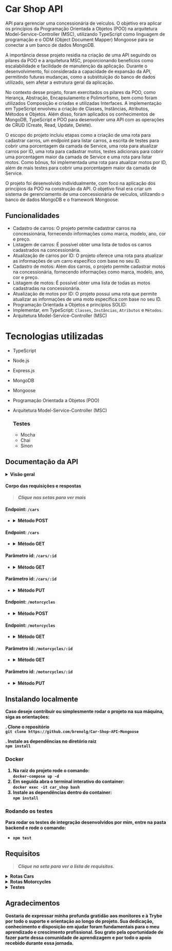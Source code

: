 # Car Shop API 

API para gerenciar uma concessionária de veículos. O objetivo era aplicar os princípios da Programação Orientada a Objetos (POO) na arquitetura Model-Service-Controller (MSC), utilizando TypeScript como linguagem de programação e o ODM (Object Document Mapper) Mongoose para se conectar a um banco de dados MongoDB.

A importância desse projeto residia na criação de uma API seguindo os pilares da POO e a arquitetura MSC, proporcionando benefícios como escalabilidade e facilidade de manutenção da aplicação. Durante o desenvolvimento, foi considerada a capacidade de expansão da API, permitindo futuras mudanças, como a substituição do banco de dados utilizado, sem afetar a estrutura geral da aplicação.

No contexto desse projeto, foram exercitados os pilares da POO, como Herança, Abstração, Encapsulamento e Polimorfismo, bem como foram utilizados Composição e criadas e utilizadas Interfaces. A implementação em TypeScript envolveu a criação de Classes, Instâncias, Atributos, Métodos e Objetos. Além disso, foram aplicados os conhecimentos de MongoDB, TypeScript e POO para desenvolver uma API com as operações de CRUD (Create, Read, Update, Delete).

O escopo do projeto incluiu etapas como a criação de uma rota para cadastrar carros, um endpoint para listar carros, a escrita de testes para cobrir uma porcentagem da camada de Service, uma rota para atualizar carros por ID, uma rota para cadastrar motos, testes adicionais para cobrir uma porcentagem maior da camada de Service e uma rota para listar motos. Como bônus, foi implementada uma rota para atualizar motos por ID, além de mais testes para cobrir uma porcentagem maior da camada de Service.

O projeto foi desenvolvido individualmente, com foco na aplicação dos princípios da POO na construção da API. O objetivo final era criar um sistema de gerenciamento de uma concessionária de veículos, utilizando o banco de dados MongoDB e o framework Mongoose.

## Funcionalidades

- Cadastro de carros: O projeto permite cadastrar carros na concessionária, fornecendo informações como marca, modelo, ano, cor e preço.
- Listagem de carros: É possível obter uma lista de todos os carros cadastrados na concessionária.
- Atualização de carros por ID: O projeto oferece uma rota para atualizar as informações de um carro específico com base no seu ID.
- Cadastro de motos: Além dos carros, o projeto permite cadastrar motos na concessionária, fornecendo informações como marca, modelo, ano, cor e preço.
- Listagem de motos: É possível obter uma lista de todas as motos cadastradas na concessionária.
- Atualização de motos por ID: O projeto possui uma rota que permite atualizar as informações de uma moto específica com base no seu ID.
- Programação Orientada a Objetos e princípios SOLID:
- Implementar, em TypeScript: `Classes`, `Instâncias`, `Atributos` e `Métodos`.
- Arquitetura Model-Service-Controller (MSC)

# Tecnologias utilizadas


- TypeScript
- Node.js
- Express.js
- MongoDB
- Mongoose
- Programação Orientada a Objetos (POO)
- Arquitetura Model-Service-Controller (MSC)

  ### **Testes**
    - Mocha
    - Chai
    - Sinon

## Documentação da API

<details close>
      <summary><strong> Visão geral</summary>

| Endpoint     | Método HTTP | Descrição               | 
| :----------- | :---------- | :---------------------- |
| `/cars`|  POST        |  Cadastra um novo carro|
| `/cars`| GET         | Retorna todos os carros |
| `/cars/:id`| GET         | Retorna o carro especificado no id|
| `/cars/:id`| PUT         |  Atualiza um carro especificado no id|
| `/motorcycles`| POST        | Cadastra uma nova moto|
| `/motorcycles`| GET         |  Retorna todas as motos  |
| `/motorcycles/:id`| GET         | Retorna a moto especificado no id|
| `/motorcycles/:id` | PUT         | Atualiza uma moto especificada no id|

</details>

#### **Corpo das requisições e respostas**  
> *Clique nas setas para ver mais*  

#### **Endpoint:** `/cars`
- <details><summary> Método POST</summary>  
  Respostas 
  
    - O corpo da requisição e resposta deve seguir o formato abaixo com excessão do id que é gerado apenas na resposta:
    - Status: 201 Created
  
    ```json
      {
        "id": "634852326b35b59438fbea2f",
        "model": "Marea",
        "year": 1992,
        "color": "Red",
        "status": true,
        "buyValue": 12.000,
        "doorsQty": 2,
        "seatsQty": 5
      }
    ```
</details>

#### **Endpoint:** `/cars`
- <details><summary>Método GET</summary>

  Respostas  
    - Status: 200 OK
      ```json
        [
          {
            "id": "634852326b35b59438fbea2f",
            "model": "Marea",
            "year": 2002,
            "color": "Black",
            "status": true,
            "buyValue": 15.99,
            "doorsQty": 4,
            "seatsQty": 5
          },
          {
            "id": "634852326b35b59438fbea31",
            "model": "Tempra",
            "year": 1995,
            "color": "Black",
            "buyValue": 39,
            "doorsQty": 2,
            "seatsQty": 5
          }
        ]
      ```
</details>

#### **Parâmetro id:** `/cars/:id`
- <details> <summary>Método GET</summary>

  Respostas 
  - Status: 200 OK  
      ```json
        {
          "id": "634852326b35b59438fbea2f",
          "model": "Marea",
          "year": 2002,
          "color": "Black",
          "status": true,
          "buyValue": 15.99,
          "doorsQty": 4,
          "seatsQty": 5
        }
      ```
  - Status 404 Not Found Error
      ```json
        { "message": "Car not found" }
      ```

  - Status 422 Unprocessable
      ```json
        { "message": "Invalid mongo id" }
      ```
</details>

#### **Parâmetro id:** `/cars/:id`
- <details><summary>Método PUT</summary>

  Respostas 
  - Status: 200 OK  
      ```json
        {
          "id": "634852326b35b59438fbea2f",
          "model": "Marea",
          "year": 2002,
          "color": "Black",
          "status": true,
          "buyValue": 15.99,
          "doorsQty": 4,
          "seatsQty": 5
        }
      ```
  - Status 404 Not Found Error
      ```json
        { "message": "Car not found" }
      ```

  - Status 422 Unprocessable
      ```json
        { "message": "Invalid mongo id" }
      ```
</details>

#### **Endpoint:** `/motorcycles`
- <details><summary> Método POST</summary>  
  Respostas 
  
    - O corpo da requisição e resposta deve seguir o formato abaixo com excessão do id que é gerado apenas na resposta:
    - Status: 201 Created
  
    ```json
    {
      "model": "Honda Cb 600f Hornet",
      "year": 2005,
      "color": "Yellow",
      "status": true,
      "buyValue": 30.000,
      "category": "Street",
      "engineCapacity": 600
    }
    ```
</details>

#### **Endpoint:** `/motorcycles`
- <details><summary>Método GET</summary>

  Respostas  
    - Status: 200 OK
      ```json
        [
          {
            "id": "634852326b35b59438fbea2f",
            "model": "Honda Cb 600f Hornet",
            "year": 2005,
            "color": "Yellow",
            "status": true,
            "buyValue": 30.000,
            "category": "Street",
            "engineCapacity": 600
          },
          {
            "id": "634852326b35b59438fbea31",
            "model": "Honda Cbr 1000rr",
            "year": 2011,
            "color": "Orange",
            "status": true,
            "buyValue": 59.900,
            "category": "Street",
            "engineCapacity": 1000
          }
        ]
      ```
</details>

#### **Parâmetro id:** `/motorcycles/:id`
- <details> <summary>Método GET</summary>

  Respostas 
  - Status: 200 OK  
      ```json
        {
          "id": "634852326b35b59438fbea2f",
          "model": "Marea",
          "year": 2002,
          "color": "Black",
          "status": true,
          "buyValue": 15.99,
          "doorsQty": 4,
          "seatsQty": 5
        }
      ```
  - Status 404 Not Found Error
      ```json
        { "message": "Motorcycle not found" }
      ```

  - Status 422 Unprocessable
      ```json
        { "message": "Invalid mongo id" }
      ```
</details>

#### **Parâmetro id:** `/motorcycles/:id`
- <details><summary>Método PUT</summary>

  Respostas 
  - Status: 200 OK  
      ```json
        {
          "id": "634852326b35b59438fbea2f",
          "model": "Honda Cb 600f Hornet",
          "year": 2014,
          "color": "Red",
          "status": true,
          "buyValue": 45.000,
          "category": "Street",
          "engineCapacity": 600
        }
      ```
  - Status 404 Not Found Error
      ```json
        { "message": "Motorcycle not found" }
      ```

  - Status 422 Unprocessable
      ```json
        { "message": "Invalid mongo id" }
      ```
</details>



## Instalando localmente

Caso deseje contribuir ou simplesmente rodar o projeto na sua máquina, siga as orientações: 

. Clone o repositório   
  `git clone https://github.com/brenolg/Car-Shop-API-Mongoose`

. Instale as dependências no diretório raiz  
  `npm install`

### **Docker**
1. Na raíz do projeto rode o comando:  
  `docker-compose up -d`  
2. Em seguida abra o terminal interativo do container:  
  `docker exec -it car_shop bash`  
3. Instale as dependências dentro do container:  
  `npm install`

### **Rodando os testes**
Para rodar os testes de integração desenvolvidos por mim, entre na pasta backend e rode o comando:  
- `npm test`

## Requisitos
> *Clique na seta para ver a lista de requisitos.*

<details><summary><strong>Rotas Cars</strong></summary> 
<br/> 
01 - Endpoint /cars onde seja possível cadastrar um carro
   
<details><summary><strong>Detalhes</strong></summary> 
- O endpoint deve ser acessível através do caminho (`/cars`);

- Os carros cadastrados devem ser salvos na collection `cars` do banco de dados;

- Os nomes dos arquivos/classes/interfaces devem ser definidos em inglês e seguir a organização/padronização de diretórios e nomenclatura ensinadas na seção;

- Os nomes das classes devem possuir os mesmos nomes dos arquivos; (ex: `Pet.ts` ---> `export default class Pet { }`);

- Os atributos necessários para criar um carro estão na tabela:

| Atributos | Descrição |
| :-------: | :-------- |
| `id`   | _String_ contendo id do veículo |
| `model`   | _String_ contendo modelo do veículo |
| `year`    | _Number_ contendo ano de fabricação do veículo |
| `color`   | _String_ contendo cor principal do veículo |
| `status`  | _Booleano_ contendo status que define se um veículo pode ou não ser comprado _(este atributo deve ser opcional e se não passado, deve ser `false`)_ |
| `buyValue` | _Number_ contendo valor de compra do veículo |
| `doorsQty` | _Number_ contendo quantidade de portas de um carro |
| `seatsQty` | _Number_ contendo quantidade de assentos de um carro |

- O corpo da requisição poderá seguir o formato abaixo:

```json
{
  "model": "Marea",
  "year": 2002,
  "color": "Black",
  "status": true,
  "buyValue": 15.990,
  "doorsQty": 4,
  "seatsQty": 5
}
```

<details close>
  <summary>Os seguintes pontos serão avaliados</summary>

  - Será validado que existe uma *interface* de nome `ICar` que representa o contrato usado para cadastrar um carro;
  - Será validado que a *interface* contém os atributos especificados na tabela;
  - Será validado que existe uma *classe* de domínio com o nome `Car` que representa o objeto carro;
  - Será validado que a *classe* de domínio carro contém os atributos: `doorsQty` e `seatsQty` acessíveis apenas a própria classe;
  - Será validado que a *classe* de domínio carro contém os atributos restantes acessíveis a própria classe e suas subclasses;
  - Será validado que a instância da *classe* de domínio carro recebe como parâmetro um objeto do tipo `ICar`;
  - Será validado que é possível cadastrar um carro com sucesso;
    - Deve-se retornar um JSON com as seguintes chaves:
    ```json
      {
        "id": "6348513f34c397abcad040b2",
        "model": "Marea",
        "year": 2002,
        "color": "Black",
        "status": true,
        "buyValue": 15.990,
        "doorsQty": 4,
        "seatsQty": 5
      }
    ```

  <br>
</details>
</details>

<br/> 
02 - Endpoints para listar carros
   
<details><summary><strong>Detalhes</strong></summary> 
- O endpoint deve ser acessível através do caminho (`/cars`) e (`/cars/:id`);

- Os carros listados devem vir da collection `cars` do banco de dados;

- Através do caminho `/cars/:id`, apenas o carro com o `id` presente na URL deve ser retornado;

<details close>
  <summary>Os seguintes pontos foram avaliados</summary>

  - Será validado que é possível listar todos os carros;
    - Deve-se retornar um JSON com as seguintes chaves: 
      ```json
        [
          {
            "id": "634852326b35b59438fbea2f",
            "model": "Marea",
            "year": 2002,
            "color": "Black",
            "status": true,
            "buyValue": 15.99,
            "doorsQty": 4,
            "seatsQty": 5
          },
          {
            "id": "634852326b35b59438fbea31",
            "model": "Tempra",
            "year": 1995,
            "color": "Black",
            "buyValue": 39,
            "doorsQty": 2,
            "seatsQty": 5
          }
        ]
      ```
  - Será validado que não é possível listar um carro que não existe;
    - Deve-se retornar o `status 404` e um JSON com a seguinte mensagem: 
      ```json
        { "message": "Car not found" }
      ```
  - Será validado que não é possível listar um carro quando o formato do `id` esta inválido;
    - Deve-se retornar o `status 422` e um JSON com a seguinte mensagem: 
      ```json
        { "message": "Invalid mongo id" }
      ```
  - Será validado que é possível listar um carro específico com sucesso;
    - Deve-se retornar um JSON com as seguintes chaves: 
      ```json
        {
          "id": "634852326b35b59438fbea2f",
          "model": "Marea",
          "year": 2002,
          "color": "Black",
          "status": true,
          "buyValue": 15.99,
          "doorsQty": 4,
          "seatsQty": 5
        }
      ```
  <br>
</details>
</details>
<br/> 
03 -  Endpoint /cars/:id onde seja possível atualizar um carro por ID
   
<details><summary><strong>Detalhes</strong></summary> 
- O endpoint deve ser acessível através do caminho (`/cars`) e (`/cars/:id`);

- Os carros listados devem vir da collection `cars` do banco de dados;

- Através do caminho `/cars/:id`, apenas o carro com o `id` presente na URL deve ser retornado;

<details close>
  <summary>Os seguintes pontos foram avaliados</summary>

  - Será validado que é possível listar todos os carros;
    - Deve-se retornar um JSON com as seguintes chaves: 
      ```json
        [
          {
            "id": "634852326b35b59438fbea2f",
            "model": "Marea",
            "year": 2002,
            "color": "Black",
            "status": true,
            "buyValue": 15.99,
            "doorsQty": 4,
            "seatsQty": 5
          },
          {
            "id": "634852326b35b59438fbea31",
            "model": "Tempra",
            "year": 1995,
            "color": "Black",
            "buyValue": 39,
            "doorsQty": 2,
            "seatsQty": 5
          }
        ]
      ```
  - Será validado que não é possível listar um carro que não existe;
    - Deve-se retornar o `status 404` e um JSON com a seguinte mensagem: 
      ```json
        { "message": "Car not found" }
      ```
  - Será validado que não é possível listar um carro quando o formato do `id` esta inválido;
    - Deve-se retornar o `status 422` e um JSON com a seguinte mensagem: 
      ```json
        { "message": "Invalid mongo id" }
      ```
  - Será validado que é possível listar um carro específico com sucesso;
    - Deve-se retornar um JSON com as seguintes chaves: 
      ```json
        {
          "id": "634852326b35b59438fbea2f",
          "model": "Marea",
          "year": 2002,
          "color": "Black",
          "status": true,
          "buyValue": 15.99,
          "doorsQty": 4,
          "seatsQty": 5
        }
      ```
  <br>
</details>
</details>
</details>
</details>
</details>

<details><summary><strong>Rotas Motorcycles</strong></summary> 

<br/> 
01 - Rota /motorcycles onde seja possível cadastrar uma moto
   
<details><summary><strong>Detalhes</strong></summary> 
- O endpoint deve ser acessível através do caminho (`/motorcycles`);

- As motos cadastradas devem ser salvas na collection `motorcycles` do banco de dados;

- Os nomes dos arquivos/classes/interfaces devem ser definidos em inglês e seguir a organização/padronização de diretórios e nomenclatura ensinadas na seção;

- Os nomes das classes devem possuir os mesmos nomes dos arquivos; (ex: `Pet.ts` ---> `export default class Pet { }`);

- *Interface* e *classe de domínio* referentes a carro, obrigatoriamente devem ser refatorados;

- Os atributos necessários para criar uma moto estão na tabela:

| Atributos | Descrição |
| :-------: | :-------- |
| `id`   | _String_ contendo id do veículo |
| `model`   | _String_ contendo modelo do veículo |
| `year`    | _Number_ contendo ano de fabricação do veículo |
| `color`   | _String_ contendo cor principal do veículo |
| `status`  | _Booleano_ contendo status que define se um veículo pode ou não ser comprado _(este atributo deve ser opcional e se não passado, deve ser `false`)_ |
| `buyValue` | _Number_ contendo valor de compra do veículo |
| `category` | _String_ contendo categoria da moto _(opções: `Street`, `Custom` ou `Trail`)_ |
| `engineCapacity` | _Number_ contendo capacidade do motor |

- O corpo da requisição poderá seguir o formato abaixo:
```json
{
  "model": "Honda Cb 600f Hornet",
  "year": 2005,
  "color": "Yellow",
  "status": true,
  "buyValue": 30.000,
  "category": "Street",
  "engineCapacity": 600
}
```

<details close>
  <summary>Os seguintes pontos serão avaliados</summary>

  - Será validado que existe uma *interface* de nome `IMotorcycle` que representa o contrato usado para cadastrar uma moto;
  - Será validado que a *interface* contém os atributos especificados na tabela;
  - Será validado que existe uma *interface* de nome `IVehicle` e esta contém os atributos repetidos de carro e moto;
    - _Deve-se refatorar as `Interfaces` se necessário;_
  - Será validado que existe uma *classe* de domínio com o nome `Motorcycle` que representa o objeto moto;
  - Será validado que a *classe* de domínio moto contém os atributos: `category` e `engineCapacity` acessíveis apenas a própria classe;
  - Será validado que a *classe* de domínio moto contém os atributos restantes acessíveis a própria classe e suas subclasses;
  - Será validado que a instância da *classe* de domínio moto recebe como parâmetro um objeto do tipo `IMotorcycle`;
  - Será validado que existe uma *classe* de domínio com o nome `Vehicle` e esta contém os atributos repetidos de carro e moto;
    - _Deve-se refatorar as `Domains` se necessário;_
  - Será validado que a *classe* de domínio veiculo contém os atributos acessíveis a própria classe e suas subclasses;
  - Será validado que existe uma *classe* de nome `AbstractODM` que representa o modelo de comunicação com o banco e ela serve como abstração para as demais;
    - _Deve-se refatorar as `Models` se necessário;_
  - Será validado que é possível cadastrar uma moto com sucesso;
    - Deve-se retornar um JSON com as seguintes chaves:
    ```json
      {
        "id": "6348513f34c397abcad040b2",
        "model": "Honda Cb 600f Hornet",
        "year": 2005,
        "color": "Yellow",
        "status": true,
        "buyValue": 30.000,
        "category": "Street",
        "engineCapacity": 600
      }
    ```

  <br>
</details>
</details>

<br/> 
02 - Rotas /motorcycles onde seja possível listar motos
   
<details><summary><strong>Detalhes</strong></summary> 
- O endpoint deve ser acessível através do caminho (`/motorcycles`) e (`/motorcycles/:id`);

- As motos listadas devem vir da collection `motorcycles` do banco de dados;

- Através do caminho `/motorcycles/:id`, apenas a moto com o `id` presente na URL deve ser retornada;

<details close>
  <summary>Os seguintes pontos serão avaliados</summary>

  - Será validado que é possível listar todas as motos;
    - Deve-se retornar um JSON com as seguintes chaves: 
      ```json
        [
          {
            "id": "634852326b35b59438fbea2f",
            "model": "Honda Cb 600f Hornet",
            "year": 2005,
            "color": "Yellow",
            "status": true,
            "buyValue": 30.000,
            "category": "Street",
            "engineCapacity": 600
          },
          {
            "id": "634852326b35b59438fbea31",
            "model": "Honda Cbr 1000rr",
            "year": 2011,
            "color": "Orange",
            "status": true,
            "buyValue": 59.900,
            "category": "Street",
            "engineCapacity": 1000
          }
        ]
      ```
  - Será validado que não é possível listar uma moto que não existe;
    - Deve-se retornar o `status 404` e um JSON com a seguinte mensagem: 
      ```json
        { "message": "Motorcycle not found" }
      ```
  - Será validado que não é possível listar uma moto quando o formato do `id` esta inválido;
    - Deve-se retornar o `status 422` e um JSON com a seguinte mensagem: 
      ```json
        { "message": "Invalid mongo id" }
      ```
  - Será validado que é possível listar uma moto específica com sucesso;
    - Deve-se retornar um JSON com as seguintes chaves: 
      ```json
        {
          "id": "634852326b35b59438fbea31",
          "model": "Honda Cbr 1000rr",
          "year": 2011,
          "color": "Orange",
          "status": true,
          "buyValue": 59.900,
          "category": "Street",
          "engineCapacity": 1000
        }
      ```
  <br>
</details>
</details>
<br/> 
03 -  Rota /motorcycles/:id onde seja possível atualizar uma moto por ID
   
<details><summary><strong>Detalhes</strong></summary> 
- O endpoint deve ser acessível através do caminho (`/motorcycles/:id`);

- Apenas a moto com o `id` presente na URL deve ser atualizada;

- O corpo da requisição poderá seguir o formato abaixo:

```json
{
  "model": "Honda Cb 600f Hornet",
  "year": 2014,
  "color": "Red",
  "status": true,
  "buyValue": 45.000,
  "category": "Street",
  "engineCapacity": 600
}
```

<details close>
  <summary>Os seguintes pontos foram avaliados</summary>

  - Será validado que não é possível alterar uma moto que não existe;
    - Deve-se retornar o `status 404` e um JSON com a seguinte mensagem: 
      ```json
        { "message": "Motorcycle not found" }
      ```
  - Será validado que não é possível alterar uma moto quando o formato do `id` esta inválido;
    - Deve-se retornar o `status 422` e um JSON com a seguinte mensagem: 
      ```json
        { "message": "Invalid mongo id" }
      ```
  - Será validado que é possível alterar uma moto com sucesso;
    - Deve-se retornar um JSON com as seguintes chaves: 
    ```json
      {
        "id": "634852326b35b59438fbea2f",
        "model": "Honda Cb 600f Hornet",
        "year": 2014,
        "color": "Red",
        "status": true,
        "buyValue": 45.000,
        "category": "Street",
        "engineCapacity": 600
      }
    ```

  <br>
</details>
</details>
</details>
</details>
</details>
</details>
</details>

<details><summary><strong>Testes</strong></summary> 

- Obrigatoriamente seus arquivos de teste devem ficar no diretório `tests/unit`;

- Obrigatoriamente seus testes devem fazer stub do banco de dados;

- Opcionalmente você pode parar o serviço do `MongoDB` em sua máquina e executar seus teste com o comando `npm run test:mocha`;
- Execute o comando `test:coverage`; para analisar cobertura total das linhas;

- Só será contabilizada a cobertura, se seus testes não conterem erros.
  
01- Escreva testes para cobrir 30% da camada de Service
<details open>
  <summary>Detalhes</summary>

  - Será validado que os testes escritos por você estão sendo executados sem erros;
  - Será validado que existe um mínimo de 3 funções na camada `Services`.
  - Será validado que a cobertura total das linhas dos arquivos da camada `Services` é maior ou igual a 30%;

  <br>
</details>

02- Escreva testes para cobrir 60% da camada de Service
<details close>
  <summary>Detalhes</summary>

  - Será validado que os testes escritos por você estão sendo executados sem erros;
  - Será validado que existe um mínimo de 5 funções na camada `Services`.
  - Será validado que a cobertura total das linhas dos arquivos da camada `Services` é maior ou igual a 60%;

  <br>
</details>

03- Escreva testes para cobrir 80% da camada de Service
<details open>
  <summary>Detalhes</summary>

  - Será validado que os testes escritos por você estão sendo executados sem erros;
  - Será validado que existe um mínimo de 8 funções na camada `Services`.
  - Será validado que a cobertura total das linhas dos arquivos da camada `Services` é maior ou igual a 80%;

  <br>
</details>

04- Cobertura total das linhas dos arquivos da camada `Services` é maior ou igual a 100%;

</details>

## Agradecimentos
Gostaria de expressar minha profunda gratidão aos monitores e à Trybe por todo o suporte e orientação ao longo do projeto. Sua dedicação, conhecimento e disposição em ajudar foram fundamentais para o meu aprendizado e crescimento profissional. Sou grato pela oportunidade de fazer parte dessa comunidade de aprendizagem e por todo o apoio recebido durante essa jornada.


